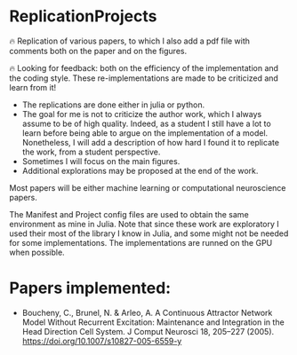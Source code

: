 # ReplicationProjects

:fire: Replication of various papers, to which I also add a pdf file with comments both on the paper and on the figures. 

:fire: Looking for feedback: both on the efficiency of the implementation and the coding style. These re-implementations are made to be criticized and learn from it!

- The replications are done either in julia or python. 
- The goal for me is not to criticize the author work, which I always assume to be of high quality. Indeed, as a student I still have a lot to learn before being able to argue on the implementation of a model. Nonetheless, I will add a description of how hard I found it to replicate the work, from a student perspective.
- Sometimes I will focus on the main figures.
- Additional explorations may be proposed at the end of the work.

Most papers will be either machine learning or computational neuroscience papers.

The Manifest and Project config files are used to obtain the same environment as mine in Julia. Note that since these work are exploratory I used their most of the library I know in Julia, and some might not be needed for some implementations.
The implementations are runned on the GPU when possible.

# Papers implemented:
- Boucheny, C., Brunel, N. & Arleo, A. A Continuous Attractor Network Model Without Recurrent Excitation: Maintenance and Integration in the Head Direction Cell System. J Comput Neurosci 18, 205–227 (2005). https://doi.org/10.1007/s10827-005-6559-y
